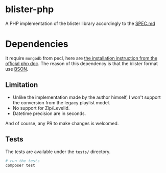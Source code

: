 # blister-php

A PHP implementation of the blister library accordingly to the [SPEC.md](https://github.com/lolPants/Blister/blob/master/SPEC.md)

# Dependencies

It require `mongodb` from pecl, here are [the installation instruction from the official php doc](https://www.php.net/manual/en/mongodb.installation.pecl.php).
The reason of this dependency is that the blister format use [BSON](http://bsonspec.org/).

## Limitation

- Unlike the implementation made by the author himself, I won't support the conversion from the legacy playlist model.
- No support for Zip/LevelId.
- Datetime precision are in seconds.

And of course, any PR to make changes is welcomed.

## Tests
The tests are available under the `tests/` directory.

```bash
# run the tests
composer test
```